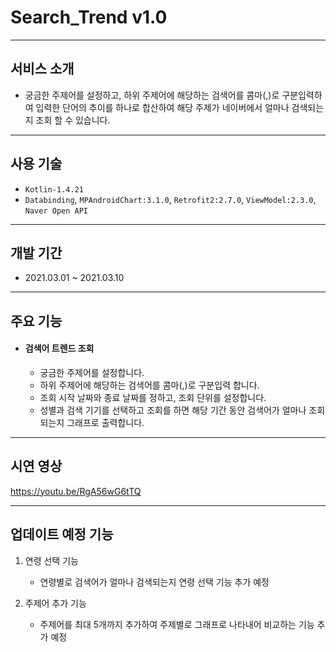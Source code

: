 # Search_Trend v1.0

---

## 서비스 소개

- 궁금한 주제어를 설정하고, 하위 주제어에 해당하는 검색어를 콤마(,)로 구분입력하여 입력한 단어의 추이를 하나로 합산하여 해당 주제가 네이버에서 얼마나 검색되는지 조회 할 수 있습니다.

---

## 사용 기술

- `Kotlin-1.4.21`
- `Databinding`, `MPAndroidChart:3.1.0`, `Retrofit2:2.7.0`, `ViewModel:2.3.0`, `Naver Open API `

---

## 개발 기간

- 2021.03.01 ~ 2021.03.10
---

## 주요 기능

 - #### 검색어 트렌드 조회

   - 궁금한 주제어를 설정합니다.
   - 하위 주제어에 해당하는 검색어를 콤마(,)로 구분입력 합니다.
   - 조회 시작 날짜와 종료 날짜를 정하고, 조회 단위를 설정합니다.
   - 성별과 검색 기기를 선택하고 조회를 하면 해당 기간 동안 검색어가 얼마나 조회되는지 그래프로 출력합니다.

---

## 시연 영상

https://youtu.be/RgA56wG6tTQ

---

## 업데이트 예정 기능
 
 1) 연령 선택 기능
     - 연령별로 검색어가 얼마나 검색되는지 연령 선택 기능 추가 예정


 2) 주제어 추가 기능
     - 주제어를 최대 5개까지 추가하여 주제별로 그래프로 나타내어 비교하는 기능 추가 예정
